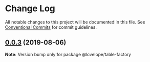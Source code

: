 # Change Log

All notable changes to this project will be documented in this file.
See [Conventional Commits](https://conventionalcommits.org) for commit guidelines.

## [0.0.3](https://github.com/lovelope/quark-components/compare/@lovelope/table-factory@0.0.2...@lovelope/table-factory@0.0.3) (2019-08-06)

**Note:** Version bump only for package @lovelope/table-factory
